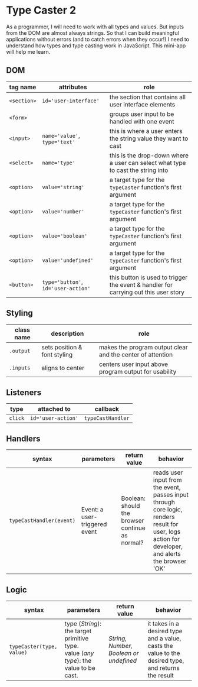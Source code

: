 # Type Caster 2


As a programmer, I will need to work with all types and values. But inputs from the DOM are almost always strings.  So that I can build meaningful applications without errors (and to catch errors when they occur!) I need to understand how types and type casting work in JavaScript.  This mini-app will help me learn.

## DOM

| tag name | attributes | role |
| --- | --- | --- |
| `<section>` | `id='user-interface'` | the section that contains all user interface elements |
| `<form>` | | groups user input to be handled with one event |
| `<input>` | `name='value'`, `type='text'` | this is where a user enters the string value they want to cast |
| `<select>` | `name='type'` | this is the drop-down where a user can select what type to cast the string into |
| `<option>` | `value='string'` | a target type for the `typeCaster` function's first argument |
| `<option>` | `value='number'` |  a target type for the `typeCaster` function's first argument |
| `<option>` | `value='boolean'` | a target type for the `typeCaster` function's first argument |
| `<option>` | `value='undefined'` |  a target type for the `typeCaster` function's first argument |
| `<button>` | `type='button'`, `id='user-action'` | this button is used to trigger the event & handler for carrying out this user story |

## Styling

| class name | description | role |
| --- | --- | --- |
| `.output` | sets position & font styling | makes the program output clear and the center of attention |
| `.inputs` | aligns to center | centers user input above program output for usability |

## Listeners

| type | attached to | callback |
| --- | --- | --- |
| `click` | `id='user-action'` | `typeCastHandler` |

## Handlers

| syntax | parameters | return value | behavior |
| --- | --- | --- | --- |
| `typeCastHandler(event)` | Event: a user-triggered event | Boolean: should the browser continue as normal? | reads user input from the event, passes input through core logic, renders result for user, logs action for developer, and alerts the browser 'OK' |

## Logic

| syntax | parameters | return value | behavior |
| --- | --- | --- | --- |
| `typeCaster(type, value)` | type (_String_): the target primitive type. <br> value (_any type_):  the value to be cast. | _String, Number, Boolean or undefined_ | it takes in a desired type and a value, casts the value to the desired type, and returns the result |

